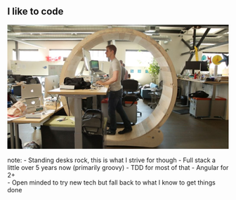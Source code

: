 ##  I like to code

![Walking Desk](img/walking-desk.jpg "This is a real project on instructibles, go to http://www.instructables.com/id/Hamster-Wheel-Standing-Desk/")

note:
    - Standing desks rock, this is what I strive for though
	- Full stack a little over 5 years now (primarily groovy)
	- TDD for most of that
    - Angular for 2+	
    - Open minded to try new tech but fall back to what I know to get things done
	
